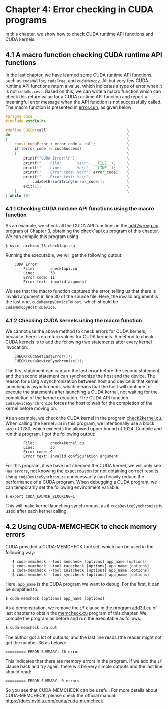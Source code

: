 # Chapter 4: Error checking in CUDA programs

In this chapter, we show how to check CUDA runtime API functions and CUDA kernels.



## 4.1 A macro function checking CUDA runtime API functions

In the last chapter, we have learned some CUDA runtime API functions, such as `cudaMalloc`, `cudaFree`, and `cudaMemcpy`. All but very few CUDA runtime API functions return a value, which indicates a type of error when it is not `cudaSuccess`. Based on this, we can write a macro function which can check this return value for a CUDA runtime API function and report a meaningful error message when the API function is not successfully called. The macro function is presented in [error.cuh](https://github.com/brucefan1983/CUDA-Programming/blob/master/src/04-error-check/error.cuh), as given below:

```c++
#pragma once
#include <stdio.h>

#define CHECK(call)                                   \
do                                                    \
{                                                     \
    const cudaError_t error_code = call;              \
    if (error_code != cudaSuccess)                    \
    {                                                 \
        printf("CUDA Error:\n");                      \
        printf("    File:       %s\n", __FILE__);     \
        printf("    Line:       %d\n", __LINE__);     \
        printf("    Error code: %d\n", error_code);   \
        printf("    Error text: %s\n",                \
            cudaGetErrorString(error_code));          \
        exit(1);                                      \
    }                                                 \
} while (0)

```



### 4.1.1 Checking CUDA runtime API functions using the macro function

As an example, we check all the CUDA API functions in the [add2wrong.cu](https://github.com/brucefan1983/CUDA-Programming/blob/master/src/03-basic-framework/add2wrong.cu) program of Chapter 3, obtaining the [check1api.cu](https://github.com/brucefan1983/CUDA-Programming/blob/master/src/04-error-check/check1api.cu) program of this chapter. We can compile this program using 

```shell
$ nvcc -arch=sm_75 check1api.cu
```

Running the executable, we will get the following output:

```shell
    CUDA Error:
        File:       check1api.cu
        Line:       30
        Error code: 11
        Error text: invalid argument
```

We see that the macro function captured the error, telling us that there is invalid argument in line 30 of the source file. Here, the invalid argument is the last one, `cudaMemcpyDeviceToHost`, which should be `cudaMemcpyHostToDevice`. 

### 4.1.2 Checking CUDA kernels using the macro function

We cannot use the above method to check errors for CUDA kernels, because there is no return values for CUDA kernels. A method to check CUDA kernels is to add the following two statements after every kernel invocation:

```c++
    CHECK(cudaGetLastError());
    CHECK(cudaDeviceSynchronize());
```

The first statement can capture the last error before the second statement, and the second statement can synchronize the host and the device. The reason for using a synchronization between host and device is that kernel launching is asynchronous, which means that the host will continue to execute the statements after launching a CUDA kernel, not waiting for the completion of the kernel execution. The CUDA API function `cudaDeviceSynchronize` forces the host to wait for the completion of the kernel before moving on.

As an example, we check the CUDA kernel in the program [check2kernel.cu](https://github.com/brucefan1983/CUDA-Programming/blob/master/src/04-error-check/check2kernel.cu). When calling the kernel `add` in this program, we intentionally use a block size of 1280, which exceeds the allowed upper bound of 1024. Compile and run this program, I got the following output:

```
        File:       check4kernel.cu
        Line:       36
        Error code: 9
        Error text: invalid configuration argument
```

For this program, if we have not checked the CUDA kernel, we will only see `Has errors`, not knowing the exact reason for not obtaining correct results. Using `cudaDeviceSynchronize` unnecessarily can heavily reduce the performance of a CUDA program. When debugging a CUDA program, we can temporarily set the following environment variable:

```shell
$ export CUDA_LAUNCH_BLOCKING=1        
```

This will make kernel launching synchronous, as if `cudaDeviceSynchronize`  is used after each kernel calling.

## 4.2 Using CUDA-MEMCHECK to check memory errors

CUDA provided a CUDA-MEMCHECK tool set, which can be used in the following way:

```shell
   $ cuda-memcheck --tool memcheck [options] app_name [options] 
   $ cuda-memcheck --tool racecheck [options] app_name [options] 
   $ cuda-memcheck --tool initcheck [options] app_name [options]
   $ cuda-memcheck --tool synccheck [options] app_name [options]
```

Here, `app_name` is the CUDA program we want to debug. For the first, it can be simplified to:

```shell
$ cuda-memcheck [options] app_name [options]
```



As a demonstration, we remove the `if` clause in the program [add3if.cu](https://github.com/brucefan1983/CUDA-Programming/blob/master/src/03-basic-framework/add3if.cu) of last chapter to obtain the [memcheck.cu](https://github.com/brucefan1983/CUDA-Programming/blob/master/src/04-error-check/memcheck.cu) program of this chapter. We compile the program as before and run the executable as follows: 

```shell
$ cuda-memcheck ./a.out
```

The author got a lot of outputs, and the last line reads (the reader might not get the number 36 as below):

```shell
========= ERROR SUMMARY: 36 error
```

This indicates that there are memory errors in the program. If we add the `if` clause back and try again, there will be very simple outputs and the last line should read:

```shell
========= ERROR SUMMARY: 0 errors
```

So you see that CUDA-MEMCHECK can be useful. For more details about CUDA-MEMCHECK, please check the official manual: https://docs.nvidia.com/cuda/cuda-memcheck.

